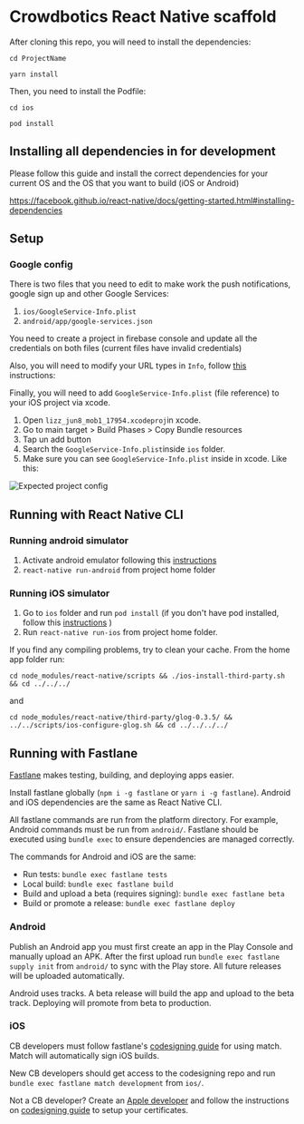 # Crowdbotics React Native scaffold

After cloning this repo, you will need to install the dependencies:

`cd ProjectName`

`yarn install`

Then, you need to install the Podfile:

`cd ios`

`pod install`

## Installing all dependencies in for development

Please follow this guide and install the correct dependencies for your current OS and the OS that you want to build (iOS or Android)

https://facebook.github.io/react-native/docs/getting-started.html#installing-dependencies

## Setup

### Google config

There is two files that you need to edit to make work the push notifications, google sign up and other Google Services:

1. `ios/GoogleService-Info.plist`
2. `android/app/google-services.json`

You need to create a project in firebase console and update all the credentials on both files (current files have invalid credentials)

Also, you will need to modify your URL types in `Info`, follow [this](https://github.com/react-native-community/react-native-google-signin/blob/master/docs/ios-guide.md#3-xcode-configuration) instructions:

Finally, you will need to add `GoogleService-Info.plist` (file reference) to your iOS project via xcode.

1. Open `lizz_jun8_mob1_17954.xcodeproj`in xcode.
2. Go to main target > Build Phases > Copy Bundle resources
3. Tap un add button
4. Search the `GoogleService-Info.plist`inside `ios` folder.
5. Make sure you can see `GoogleService-Info.plist` inside in xcode. Like this:

![Expected project config](https://github.com/react-native-community/react-native-google-signin/raw/master/img/buildPhasesWithoutPods.png)

## Running with React Native CLI

### Running android simulator

1. Activate android emulator following this [instructions](https://facebook.github.io/react-native/docs/running-on-device)
2. `react-native run-android` from project home folder

### Running iOS simulator

1. Go to `ios` folder and run `pod install` (if you don't have pod installed, follow this [instructions](https://guides.cocoapods.org/using/getting-started.html) )
2. Run `react-native run-ios` from project home folder.

If you find any compiling problems, try to clean your cache. From the home app folder run:

`cd node_modules/react-native/scripts && ./ios-install-third-party.sh && cd ../../../`

and

`cd node_modules/react-native/third-party/glog-0.3.5/ && ../../scripts/ios-configure-glog.sh && cd ../../../../`

## Running with Fastlane

[Fastlane](https://fastlane.tools/) makes testing, building, and deploying apps
easier.

Install fastlane globally (`npm i -g fastlane` or `yarn i -g fastlane`).
Android and iOS dependencies are the same as React Native CLI.

All fastlane commands are run from the platform directory. For example, Android
commands must be run from `android/`. Fastlane should be executed using `bundle exec` to ensure dependencies are managed correctly.

The commands for Android and iOS are the same:

- Run tests: `bundle exec fastlane tests`
- Local build: `bundle exec fastlane build`
- Build and upload a beta (requires signing): `bundle exec fastlane beta`
- Build or promote a release: `bundle exec fastlane deploy`

### Android

Publish an Android app you must first create an app in the Play Console and
manually upload an APK. After the first upload run `bundle exec fastlane supply init` from `android/` to sync with the Play store. All future releases will be
uploaded automatically.

Android uses tracks. A beta release will build the app and upload to the beta
track. Deploying will promote from beta to production.

### iOS

CB developers must follow fastlane's [codesigning guide](https://codesigning.guide/) for using match.
Match will automatically sign iOS builds.

New CB developers should get access to the codesigning repo and run `bundle exec fastlane match development` from `ios/`.

Not a CB developer? Create an [Apple developer](https://developer.apple.com)
and follow the instructions on [codesigning guide](https://codesigning.guide/)
to setup your certificates.

